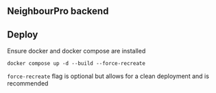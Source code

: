 ## NeighbourPro backend

## Deploy
Ensure docker and docker compose are installed

    docker compose up -d --build --force-recreate
`force-recreate` flag is optional but allows for a clean deployment and is recommended